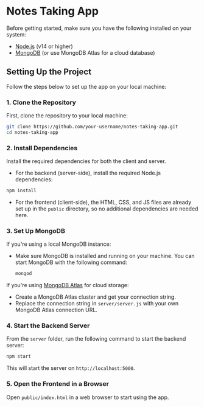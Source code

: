 # Notes Taking App
Before getting started, make sure you have the following installed on your system:

- [Node.js](https://nodejs.org/) (v14 or higher)
- [MongoDB](https://www.mongodb.com/try/download/community) (or use MongoDB Atlas for a cloud database)

## Setting Up the Project
Follow the steps below to set up the app on your local machine:

### 1. Clone the Repository
First, clone the repository to your local machine:

```bash
git clone https://github.com/your-username/notes-taking-app.git
cd notes-taking-app
```
### 2. Install Dependencies
Install the required dependencies for both the client and server.
- For the backend (server-side), install the required Node.js dependencies:
```bash
npm install
```
- For the frontend (client-side), the HTML, CSS, and JS files are already set up in the `public` directory, so no additional dependencies are needed here.

### 3. Set Up MongoDB
If you're using a local MongoDB instance:
- Make sure MongoDB is installed and running on your machine. You can start MongoDB with the following command:
  ```bash
  mongod
  ```

If you're using [MongoDB Atlas](https://www.mongodb.com/cloud/atlas) for cloud storage:

- Create a MongoDB Atlas cluster and get your connection string.
- Replace the connection string in `server/server.js` with your own MongoDB Atlas connection URL.

### 4. Start the Backend Server
From the `server` folder, run the following command to start the backend server:

```bash
npm start
```
This will start the server on `http://localhost:5000`.

### 5. Open the Frontend in a Browser

Open `public/index.html` in a web browser to start using the app.

